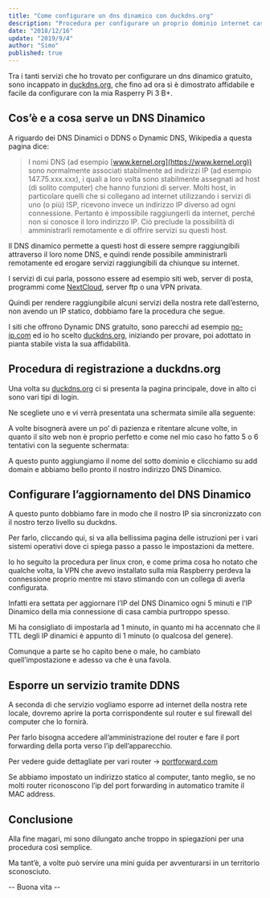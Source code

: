 ```yaml
---
title: "Come configurare un dns dinamico con duckdns.org"
description: "Procedura per configurare un proprio dominio internet casalingo. Utile se avete un server in casa con servizi come ad esempio Nextcloud o un sito web ospitato in casa."
date: "2018/12/16"
update: "2019/9/4"
author: "Simo"
published: true
---
```


Tra i tanti servizi che ho trovato per configurare un dns dinamico gratuito, sono incappato in [duckdns.org](https://duckdns.org), che fino ad ora si è dimostrato affidabile e facile da configurare con la mia Rasperry Pi 3 B+.

## Cos’è e a cosa serve un DNS Dinamico

A riguardo dei DNS Dinamici o DDNS o Dynamic DNS, Wikipedia a questa pagina dice:

> I nomi DNS (ad esempio [www.kernel.org](https://www.kernel.org)) sono normalmente associati stabilmente ad indirizzi IP (ad esempio 147.75.xxx.xxx), i quali a loro volta sono stabilmente assegnati ad host (di solito computer) che hanno funzioni di server. Molti host, in particolare quelli che si collegano ad internet utilizzando i servizi di uno (o più) ISP, ricevono invece un indirizzo IP diverso ad ogni connessione. Pertanto è impossibile raggiungerli da internet, perché non si conosce il loro indirizzo IP. Ciò preclude la possibilità di amministrarli remotamente e di offrire servizi su questi host.

Il DNS dinamico permette a questi host di essere sempre raggiungibili attraverso il loro nome DNS, e quindi rende possibile amministrarli remotamente ed erogare servizi raggiungibili da chiunque su internet.

I servizi di cui parla, possono essere ad esempio siti web, server di posta, programmi come [NextCloud](https://nextcloud.com/), server ftp o una VPN privata.

Quindi per rendere raggiungibile alcuni servizi della nostra rete dall’esterno, non avendo un IP statico, dobbiamo fare la procedura che segue.

I siti che offrono Dynamic DNS gratuito, sono parecchi ad esempio [no-ip.com](https://www.no-ip.com) ed io ho scelto [duckdns.org](https://duckdns.org), iniziando per provare, poi adottato in pianta stabile vista la sua affidabilità.

## Procedura di registrazione a duckdns.org

Una volta su [duckdns.org](https://duckdns.org) ci si presenta la pagina principale, dove in alto ci sono vari tipi di login.

Ne scegliete uno e vi verrà presentata una schermata simile alla seguente:

A volte bisognerà avere un po’ di pazienza e ritentare alcune volte, in quanto il sito web non è proprio perfetto e come nel mio caso ho fatto 5 o 6 tentativi con la seguente schermata:

A questo punto aggiungiamo il nome del sotto dominio e clicchiamo su add domain e abbiamo bello pronto il nostro indirizzo DNS Dinamico.

## Configurare l’aggiornamento del DNS Dinamico

A questo punto dobbiamo fare in modo che il nostro IP sia sincronizzato con il nostro terzo livello su duckdns.

Per farlo, cliccando qui, si va alla bellissima pagina delle istruzioni per i vari sistemi operativi dove ci spiega passo a passo le impostazioni da mettere.

Io ho seguito la procedura per linux cron, e come prima cosa ho notato che qualche volta, la VPN che avevo installato sulla mia Raspberry perdeva la connessione proprio mentre mi stavo stimando con un collega di averla configurata.

Infatti era settata per aggiornare l’IP del DNS Dinamico ogni 5 minuti e l’IP Dinamico della mia connessione di casa cambia purtroppo spesso.

Mi ha consigliato di impostarla ad 1 minuto, in quanto mi ha accennato che il TTL degli IP dinamici è appunto di 1 minuto (o qualcosa del genere).

Comunque a parte se ho capito bene o male, ho cambiato quell’impostazione e adesso va che è una favola.

## Esporre un servizio tramite DDNS

A seconda di che servizio vogliamo esporre ad internet della nostra rete locale, dovremo aprire la porta corrispondente sul router e sul firewall del computer che lo fornirà.

Per farlo bisogna accedere all’amministrazione del router e fare il port forwarding della porta verso l’ip dell’apparecchio.

Per vedere guide dettagliate per vari router -> [portforward.com](https://portforward.com/)

Se abbiamo impostato un indirizzo statico al computer, tanto meglio, se no molti router riconoscono l’ip del port forwarding in automatico tramite il MAC address.

## Conclusione

Alla fine magari, mi sono dilungato anche troppo in spiegazioni per una procedura così semplice.

Ma tant’è, a volte può servire una mini guida per avventurarsi in un territorio sconosciuto.

-- Buona vita --
